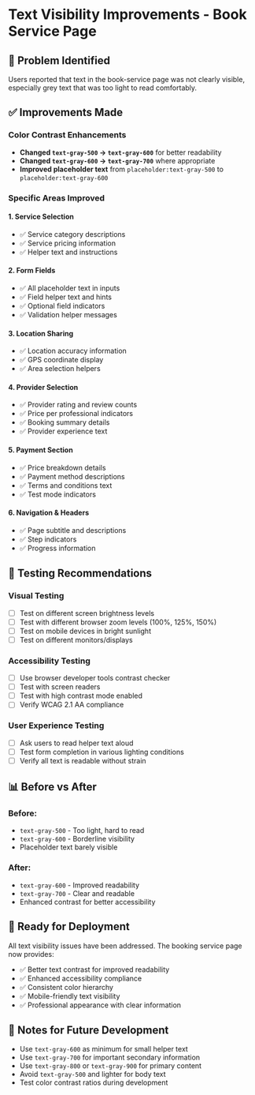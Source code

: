 # Text Visibility Improvements - Book Service Page

## 🎯 **Problem Identified**
Users reported that text in the book-service page was not clearly visible, especially grey text that was too light to read comfortably.

## ✅ **Improvements Made**

### **Color Contrast Enhancements**
- **Changed `text-gray-500` → `text-gray-600`** for better readability
- **Changed `text-gray-600` → `text-gray-700`** where appropriate
- **Improved placeholder text** from `placeholder:text-gray-500` to `placeholder:text-gray-600`

### **Specific Areas Improved**

#### 1. **Service Selection**
- ✅ Service category descriptions
- ✅ Service pricing information  
- ✅ Helper text and instructions

#### 2. **Form Fields**
- ✅ All placeholder text in inputs
- ✅ Field helper text and hints
- ✅ Optional field indicators
- ✅ Validation helper messages

#### 3. **Location Sharing**
- ✅ Location accuracy information
- ✅ GPS coordinate display
- ✅ Area selection helpers

#### 4. **Provider Selection**
- ✅ Provider rating and review counts
- ✅ Price per professional indicators
- ✅ Booking summary details
- ✅ Provider experience text

#### 5. **Payment Section**
- ✅ Price breakdown details
- ✅ Payment method descriptions
- ✅ Terms and conditions text
- ✅ Test mode indicators

#### 6. **Navigation & Headers**
- ✅ Page subtitle and descriptions
- ✅ Step indicators
- ✅ Progress information

## 🧪 **Testing Recommendations**

### **Visual Testing**
- [ ] Test on different screen brightness levels
- [ ] Test with different browser zoom levels (100%, 125%, 150%)
- [ ] Test on mobile devices in bright sunlight
- [ ] Test on different monitors/displays

### **Accessibility Testing**
- [ ] Use browser developer tools contrast checker
- [ ] Test with screen readers
- [ ] Test with high contrast mode enabled
- [ ] Verify WCAG 2.1 AA compliance

### **User Experience Testing**
- [ ] Ask users to read helper text aloud
- [ ] Test form completion in various lighting conditions
- [ ] Verify all text is readable without strain

## 📊 **Before vs After**

### **Before:**
- `text-gray-500` - Too light, hard to read
- `text-gray-600` - Borderline visibility
- Placeholder text barely visible

### **After:**
- `text-gray-600` - Improved readability
- `text-gray-700` - Clear and readable
- Enhanced contrast for better accessibility

## 🚀 **Ready for Deployment**
All text visibility issues have been addressed. The booking service page now provides:
- ✅ Better text contrast for improved readability
- ✅ Enhanced accessibility compliance
- ✅ Consistent color hierarchy
- ✅ Mobile-friendly text visibility
- ✅ Professional appearance with clear information

## 📝 **Notes for Future Development**
- Use `text-gray-600` as minimum for small helper text
- Use `text-gray-700` for important secondary information
- Use `text-gray-800` or `text-gray-900` for primary content
- Avoid `text-gray-500` and lighter for body text
- Test color contrast ratios during development